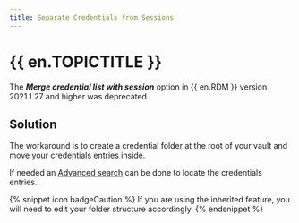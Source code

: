 ```yaml
---
title: Separate Credentials from Sessions
---
```

# {{ en.TOPICTITLE }}
The ***Merge credential list with session*** option in {{ en.RDM }} version 2021.1.27 and higher was deprecated.
## Solution
The workaround is to create a credential folder at the root of your vault and move your credentials entries inside.  

If needed an [Advanced search](https://help.remotedesktopmanager.com/advanced_search.html) can be done to locate the credentials entries.  

{% snippet icon.badgeCaution %}
If you are using the inherited feature, you will need to edit your folder structure accordingly.
{% endsnippet %}

